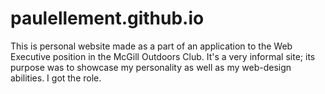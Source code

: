 # paulellement.github.io

This is personal website made as a part of an application to the Web Executive position in the McGill Outdoors Club.
It's a very informal site; its purpose was to showcase my personality as well as my web-design abilities.
I got the role.
